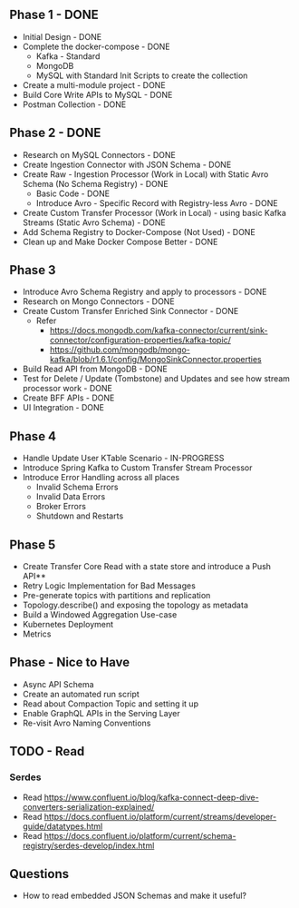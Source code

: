## Phase 1 - DONE


- Initial Design - DONE
- Complete the docker-compose - DONE
    - Kafka - Standard
    - MongoDB
    - MySQL with Standard Init Scripts to create the collection
- Create a multi-module project - DONE
- Build Core Write APIs to MySQL - DONE
- Postman Collection - DONE

## Phase 2 - DONE

- Research on MySQL Connectors - DONE
- Create Ingestion Connector with JSON Schema - DONE 
- Create Raw - Ingestion Processor (Work in Local) with Static Avro Schema (No Schema Registry)  - DONE
  - Basic Code - DONE
  - Introduce Avro - Specific Record with Registry-less Avro - DONE
- Create Custom Transfer Processor (Work in Local) - using basic Kafka Streams (Static Avro Schema)  - DONE
- Add Schema Registry to Docker-Compose (Not Used) - DONE
- Clean up and Make Docker Compose Better - DONE

## Phase 3

- Introduce Avro Schema Registry and apply to processors - DONE
- Research on Mongo Connectors - DONE  
- Create Custom Transfer Enriched Sink Connector - DONE
  - Refer
    - https://docs.mongodb.com/kafka-connector/current/sink-connector/configuration-properties/kafka-topic/
    - https://github.com/mongodb/mongo-kafka/blob/r1.6.1/config/MongoSinkConnector.properties
- Build Read API from MongoDB - DONE
- Test for Delete / Update (Tombstone) and Updates and see how stream processor work - DONE
- Create BFF APIs - DONE
- UI Integration - DONE

## Phase 4

- Handle Update User KTable Scenario - IN-PROGRESS
- Introduce Spring Kafka to Custom Transfer Stream Processor
- Introduce Error Handling across all places
  - Invalid Schema Errors
  - Invalid Data Errors
  - Broker Errors
  - Shutdown and Restarts


## Phase 5

- Create Transfer Core Read with a state store and introduce a Push API**
- Retry Logic Implementation for Bad Messages
- Pre-generate topics with partitions and replication
- Topology.describe() and exposing the topology as metadata
- Build a Windowed Aggregation Use-case
- Kubernetes Deployment
- Metrics 

## Phase - Nice to Have 

- Async API Schema
- Create an automated run script
- Read about Compaction Topic and setting it up
- Enable GraphQL APIs in the Serving Layer
- Re-visit Avro Naming Conventions

## TODO - Read

### Serdes

- Read https://www.confluent.io/blog/kafka-connect-deep-dive-converters-serialization-explained/
- Read https://docs.confluent.io/platform/current/streams/developer-guide/datatypes.html
- Read https://docs.confluent.io/platform/current/schema-registry/serdes-develop/index.html

## Questions

- How to read embedded JSON Schemas and make it useful?
